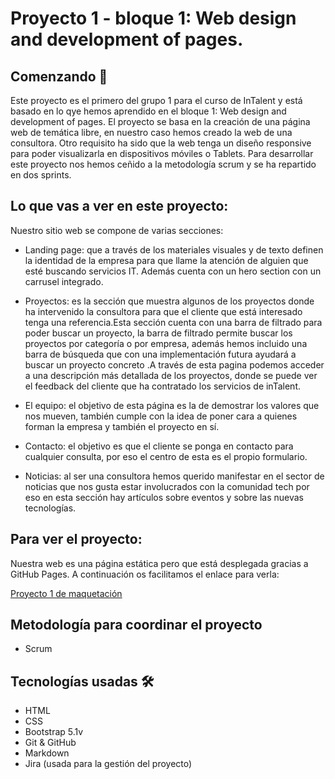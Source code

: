 
# Proyecto 1 - bloque 1: Web design and development of pages.
## Comenzando 🚀

Este proyecto es el primero del grupo 1 para el curso de InTalent y está basado en lo qye hemos aprendido en el bloque 1: Web design and development of pages.
El proyecto se basa en la creación de una página web de temática libre, en nuestro caso hemos creado la web de una consultora. Otro requisito ha sido que la web tenga un diseño responsive para poder visualizarla en dispositivos móviles o Tablets. 
Para desarrollar este proyecto nos hemos ceñido a la metodología scrum y se ha repartido en dos sprints. 

## Lo que vas a ver en este proyecto:
Nuestro sitio web se compone de varias secciones:
-	Landing page: que a través de los materiales visuales y de texto definen la identidad de la empresa para que llame la atención de alguien que esté buscando servicios IT. Además cuenta con un hero section con un carrusel integrado.

-	Proyectos: es la sección que muestra algunos de los proyectos donde ha intervenido la consultora para que el cliente que está interesado tenga una referencia.Esta sección cuenta con una barra de filtrado para poder buscar un proyecto, la barra de filtrado permite buscar los proyectos por categoría o por empresa, además hemos incluido una barra de búsqueda que con una implementación futura ayudará a buscar un proyecto concreto .A través de esta pagina podemos acceder a una descripción más detallada de los proyectos, donde se puede ver el feedback del cliente que ha contratado los servicios de inTalent.

-	El equipo: el objetivo de esta página es la de demostrar los valores que nos mueven, también cumple con la idea de poner cara a quienes forman la empresa y también el proyecto en sí.

-	Contacto: el objetivo es que el cliente se ponga en contacto para cualquier consulta, por eso el centro de esta es el propio formulario.

-	Noticias: al ser una consultora hemos querido manifestar en el sector de noticias que nos gusta estar involucrados con la comunidad tech por eso en esta sección hay artículos sobre eventos y sobre las nuevas tecnologías.

## Para ver el proyecto:
Nuestra web es una página estática pero que está desplegada gracias a GitHub Pages. A continuación os facilitamos el enlace para verla:

[Proyecto 1 de maquetación](https://natalisb9.github.io/proyecto1_grupo4/)

## Metodología para coordinar el proyecto
- Scrum

## Tecnologías usadas 🛠️
- HTML
- CSS
- Bootstrap 5.1v
- Git & GitHub
- Markdown
- Jira (usada para la gestión del proyecto)
